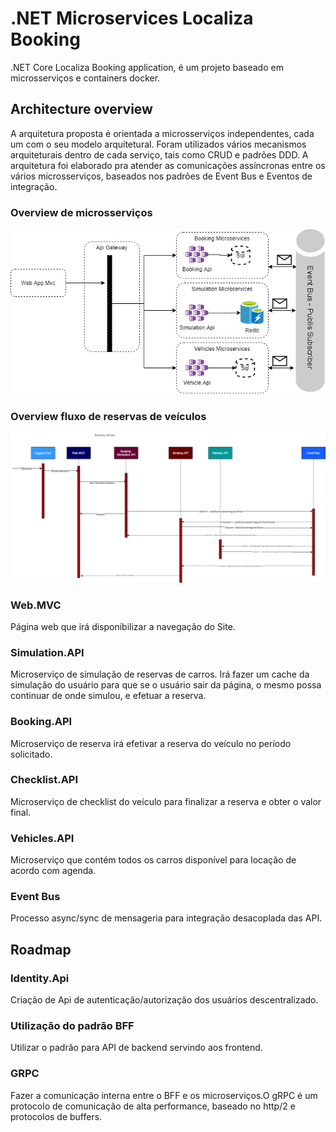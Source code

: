 # .NET Microservices Localiza Booking


.NET Core Localiza Booking application, é um projeto baseado em microsserviços e containers docker.

## Architecture overview

A arquitetura proposta é orientada a microsserviços independentes, cada um com o seu modelo arquitetural. Foram utilizados vários mecanismos arquiteturais dentro de cada serviço, tais como CRUD e padrões DDD. A arquitetura foi elaborado pra atender as comunicações assíncronas entre os vários microsserviços, baseados nos padrões de Event Bus e Eventos de integração.

### Overview de microsserviços
![](img/Microsservicos.png)


### Overview fluxo de reservas de veículos
![](img/booking_vehicle.png)


### Web.MVC

Página web que irá disponibilizar a navegação do Site.

### Simulation.API 

Microserviço de simulação de reservas de carros. Irá fazer um cache da simulação do usuário para que se o usuário sair da página, o mesmo possa continuar de onde simulou, e efetuar a reserva.

### Booking.API 

Microserviço de reserva irá efetivar a reserva do veículo no período solicitado.

### Checklist.API 

Microserviço de checklist do veículo para finalizar a reserva e obter o valor final.

### Vehicles.API 

Microserviço que contém todos os carros disponível para locação de acordo com agenda.

### Event Bus 

Processo async/sync de mensageria para integração desacoplada das API.



## Roadmap

### Identity.Api 

Criação de Api de autenticação/autorização dos usuários descentralizado.

### Utilização do padrão BFF

Utilizar o padrão para API de backend servindo aos frontend. 

### GRPC

Fazer a comunicação interna entre o BFF e os microserviços.O gRPC é um protocolo de comunicação de alta performance, baseado no http/2 e protocolos de buffers.



